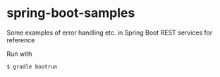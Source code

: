 # spring-boot-samples

Some examples of error handling etc. in Spring Boot REST services for reference

Run with 

    $ gradle bootrun
    
